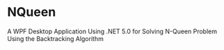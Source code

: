 # NQueen
A WPF Desktop Application Using .NET 5.0 for Solving N-Queen Problem Using the Backtracking Algorithm
